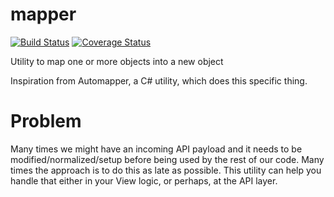 # mapper

[![Build Status](https://travis-ci.org/davidlighty/mapper.svg?branch=master)](https://travis-ci.org/davidlighty/mapper) [![Coverage Status](https://coveralls.io/repos/github/davidlighty/mapper/badge.svg?branch=feature%2Fcoveralls)](https://coveralls.io/github/davidlighty/mapper?branch=feature%2Fcoveralls)

Utility to map one or more objects into a new object

Inspiration from Automapper, a C# utility, which does this specific thing.

# Problem

Many times we might have an incoming API payload and it needs to be modified/normalized/setup before being used by the rest of our code. Many times the approach is to do this as late as possible.
This utility can help you handle that either in your View logic, or perhaps, at the API layer.
